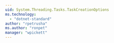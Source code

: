 ```yaml
---
uid: System.Threading.Tasks.TaskCreationOptions
ms.technology: 
  - "dotnet-standard"
author: "rpetrusha"
ms.author: "ronpet"
manager: "wpickett"
---
```

